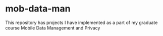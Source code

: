 # mob-data-man
This repository has projects I have implemented as a part of my graduate course Mobile Data Management and Privacy
